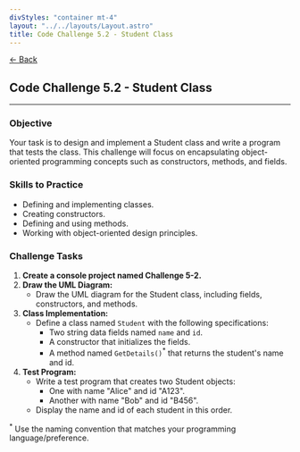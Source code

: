 ```yaml
---
divStyles: "container mt-4"
layout: "../../layouts/Layout.astro"
title: Code Challenge 5.2 - Student Class
---
```


[← Back](/code-challenges/)

## Code Challenge 5.2 - Student Class

---

### Objective
Your task is to design and implement a Student class and write a program that tests the class. This challenge will focus on encapsulating object-oriented programming concepts such as constructors, methods, and fields.

### Skills to Practice
- Defining and implementing classes.
- Creating constructors.
- Defining and using methods.
- Working with object-oriented design principles.

### Challenge Tasks

1. **Create a console project named Challenge 5-2.**
2. **Draw the UML Diagram:**
   - Draw the UML diagram for the Student class, including fields, constructors, and methods.
3. **Class Implementation:**
    - Define a class named `Student` with the following specifications:
        - Two string data fields named `name` and `id`.
        - A constructor that initializes the fields.
        - A method named `GetDetails()`<sup>*</sup> that returns the student's name and id.
4. **Test Program:**
    - Write a test program that creates two Student objects:
        - One with name "Alice" and id "A123".
        - Another with name "Bob" and id "B456".
    - Display the name and id of each student in this order.

<sup>*</sup> Use the naming convention that matches your programming language/preference.